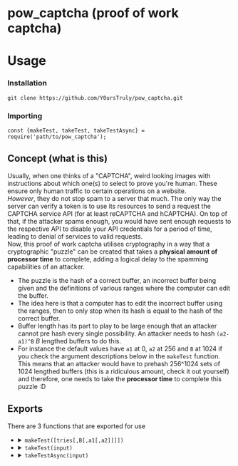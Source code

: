 # pow_captcha (proof of work captcha)

# Usage
### Installation
```
git clone https://github.com/Y0ursTruly/pow_captcha.git
```
### Importing
```
const {makeTest, takeTest, takeTestAsync} = require('path/to/pow_captcha');
```

## Concept (what is this)
Usually, when one thinks of a "CAPTCHA", weird looking images with instructions about which one(s) to select to prove you're human. These ensure only human traffic to certain operations on a website.<br>
_However_, they do not stop spam to a server that much. The only way the server can verify a token is to use its resources to send a request the CAPTCHA service API (for at least reCAPTCHA and hCAPTCHA). On top of that, if the attacker spams enough, you would have sent enough requests to the respective API to disable your API credentials for a period of time, leading to denial of services to valid requests.<br>
Now, this proof of work captcha utilises cryptography in a way that a cryptographic "puzzle" can be created that takes a **physical amount of processor time** to complete, adding a logical delay to the spamming capabilities of an attacker.
- The puzzle is the hash of a correct buffer, an incorrect buffer being given and the definitions of various ranges where the computer can edit the buffer.
- The idea here is that a computer has to edit the incorrect buffer using the ranges, then to only stop when its hash is equal to the hash of the correct buffer.
- Buffer length has its part to play to be large enough that an attacker cannot pre hash every single possibility. An attacker needs to hash `(a2-a1)^B` *B* lengthed buffers to do this.
- For instance the default values have `a1` at 0, `a2` at 256 and `B` at 1024 if you check the argument descriptions below in the `makeTest` function. This means that an attacker would have to prehash 256^1024 sets of 1024 lengthed buffers (this is a ridiculous amount, check it out yourself) and therefore, one needs to take the **processor time** to complete this puzzle :D

## Exports
There are 3 functions that are exported for use
<ul>
  <li>
    <details>
      <summary><code>makeTest([tries[,B[,a1[,a2]]]])</code></summary>
      <ul>
        <li><b>Description: </b>This function generates a cryptographic quiz based on the arguments given. Arguments in this function have <a href="https://github.com/Y0ursTruly/pow_captcha/blob/master/pow.js#L221">these constraints</a></li>
        <li><b>Returns: </b>
<pre>[
  string that looks like garbage but is the cryptographic quiz(hash of correct buffer, incorrect buffer, ranges of where to modify when guessing),
  another string that looks like garbage but is the solution to the produced cryptographic quiz :D
]</pre>
        </li>
        <li><b>Arguments: </b>
          <ul>
            <li><b>tries </b><code>number (default is 16^4)</code> The maximum amount of combinations(of the buffer) that might get guessed before arriving at the solution. In the cryptographic quiz, this is expressed in one or more ranges that multiply up to this number</li>
            <li><b>B </b><code>number (default is 1024)</code> The length of the buffer. This will not affect tries because specific ranges across the buffer are chosen, but it prevents an attacker from prehashing all combinations of the buffer</li>
            <li><b>a1 </b><code>number (default is 0)</code> The lowest value a byte can be. For example if a1 is 65, there will be no byte less than 'A' in the buffer</li>
            <li><b>a2 </b><code>number (default is 256)</code> The highest value a byte can be plus one. For example if a2 is 91, there will be no byte greater than 'Z' in the buffer</li>
          </ul>
        </li>
      </ul>
    </details>
  </li>
  <li>
    <details>
      <summary><code>takeTest(input)</code></summary>
      <ul>
        <li><b>Description: </b>This function solves a cryptographic quiz based on the string input given</li>
        <li><b>Returns: </b>
<pre>string that looks like garbage but is the solution of the given cryptographic quiz(the correct buffer)</pre>
        </li>
        <li><b>Arguments: </b>
          <ul>
            <li><b>input </b><code>string</code> A string which is a cryptographic quiz</li>
          </ul>
        </li>
      </ul>
    </details>
  </li>
  <li>
    <details>
      <summary><code>takeTestAsync(input)</code></summary>
      <ul>
        <li><b>Description: </b>To avoid hanging the process that called it, this runs the takeTest function in a worker thread</li>
        <li><b>Returns: </b>
<pre>string that looks like garbage but is the solution of the given cryptographic quiz(the correct buffer)</pre>
        </li>
        <li><b>Arguments: </b>
          <ul>
            <li><b>input </b><code>string</code> A string which is a cryptographic quiz</li>
          </ul>
        </li>
      </ul>
    </details>
  </li>
</ul>
